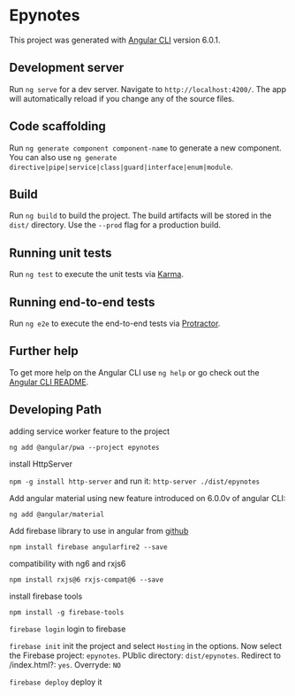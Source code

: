 # Epynotes

This project was generated with [Angular CLI](https://github.com/angular/angular-cli) version 6.0.1.

## Development server

Run `ng serve` for a dev server. Navigate to `http://localhost:4200/`. The app will automatically reload if you change any of the source files.

## Code scaffolding

Run `ng generate component component-name` to generate a new component. You can also use `ng generate directive|pipe|service|class|guard|interface|enum|module`.

## Build

Run `ng build` to build the project. The build artifacts will be stored in the `dist/` directory. Use the `--prod` flag for a production build.

## Running unit tests

Run `ng test` to execute the unit tests via [Karma](https://karma-runner.github.io).

## Running end-to-end tests

Run `ng e2e` to execute the end-to-end tests via [Protractor](http://www.protractortest.org/).

## Further help

To get more help on the Angular CLI use `ng help` or go check out the [Angular CLI README](https://github.com/angular/angular-cli/blob/master/README.md).

## Developing Path 

adding service worker feature to the project

`ng add @angular/pwa --project epynotes`

install HttpServer 

`npm -g install http-server` and run it: `http-server ./dist/epynotes`

Add angular material using new feature introduced on 6.0.0v of angular CLI:

`ng add @angular/material`

Add firebase library to use in angular from [github](https://github.com/angular/angularfire2)

`npm install firebase angularfire2 --save`

compatibility with ng6 and rxjs6

`npm install rxjs@6 rxjs-compat@6 --save`

install firebase tools

`npm install -g firebase-tools`

`firebase login` login to firebase

`firebase init` init the project and select `Hosting` in the options. Now select the Firebase project: `epynotes`. PUblic directory: `dist/epynotes`.
Redirect to /index.html?: `yes`. Overryde: `NO`


`firebase deploy` deploy it
